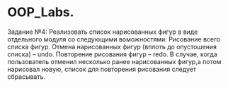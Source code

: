 # OOP_Labs.

Задание №4: Реализовать список нарисованных фигур в виде отдельного модуля со следующими воможностями:
Рисование всего списка фигур.
Отмена нарисованных фигур (вплоть до опустошения списка) – undo.
Повторение рисования фигур – redo.
В случае, когда пользователь отменил несколько ранее нарисованных фигур,а потом нарисовал новую, список для повторения 
рисования следует сбрасывать.

